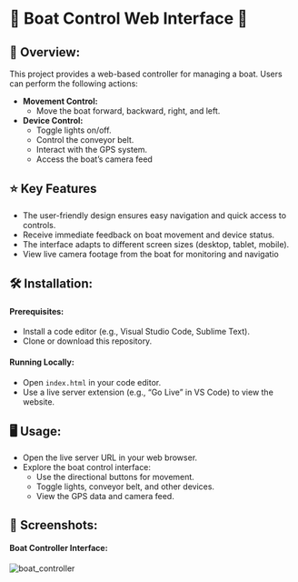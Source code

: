     
# 🚢 Boat Control Web Interface 🚢

## 📝 Overview:

This project provides a web-based controller for managing a boat. Users can perform the following actions:
- **Movement Control:**
    - Move the boat forward, backward, right, and left.
- **Device Control:**
    - Toggle lights on/off.
    - Control the conveyor belt.
    - Interact with the GPS system.
    - Access the boat’s camera feed

## ⭐ Key Features
- The user-friendly design ensures easy navigation and quick access to controls.
- Receive immediate feedback on boat movement and device status.
- The interface adapts to different screen sizes (desktop, tablet, mobile).
- View live camera footage from the boat for monitoring and navigatio

## 🛠️ Installation:
#### Prerequisites:
- Install a code editor (e.g., Visual Studio Code, Sublime Text).
- Clone or download this repository.
#### Running Locally:
- Open `index.html` in your code editor.
- Use a live server extension (e.g., “Go Live” in VS Code) to view the website.

## 🖥️ Usage:
- Open the live server URL in your web browser.
- Explore the boat control interface:
    - Use the directional buttons for movement.
    - Toggle lights, conveyor belt, and other devices.
    - View the GPS data and camera feed.


## 📸 Screenshots:

#### Boat Controller Interface:

![boat_controller](https://github.com/geekyom07/River-Bot-Website/assets/150538081/1f0304e3-e865-4ccf-851b-da5f15bb66e8)



